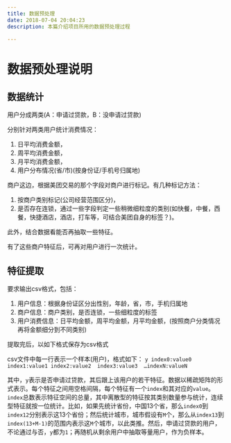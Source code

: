 ```yaml
---
title: 数据预处理
date: 2018-07-04 20:04:23
description: 本篇介绍项目所用的数据预处理过程

---
```


# 数据预处理说明

## 数据统计

用户分成两类(A：申请过贷款，B：没申请过贷款)

分别针对两类用户统计消费情况：

1. 日平均消费金额，
2. 周平均消费金额，
3. 月平均消费金额，
4. 用户分布情况(省/市)(按身份证/手机号归属地)

商户这边，根据美团交易的那个字段对商户进行标记。有几种标记方法：

1. 按商户类别标记(公司经营范围区分)，
2. 是否存在连锁，通过一些字段判定一些稍微细粒度的类别(如快餐，中餐，西餐，快捷酒店，酒店，打车等，可结合美团自身的标签？)。

此外，结合数据看能否再抽取一些特征。

有了这些商户特征后，可再对用户进行一次统计。

## 特征提取

要求输出csv格式，包括：

1. 用户信息：根据身份证区分出性别，年龄，省，市，手机归属地
2. 商户信息：商户类别，是否连锁，一些细粒度的标签
3. 用户消费信息：日平均金额，周平均金额，月平均金额，(按照商户分类情况再将金额细分到不同类别)

提取完后，以如下格式保存为csv格式

csv文件中每一行表示一个样本(用户)，格式如下：
`y index0:value0 index1:value1 index2:value2  index3:value3  …indexN:valueN`

其中，`y`表示是否申请过贷款，其后跟上该用户的若干特征。数据以稀疏矩阵的形式表示。每个特征之间用空格间隔，每个特征有一个`index`和其对应的`value`。`index`总数表示特征空间的总量，其中离散型的特征按其类别数量参与统计，连续型特征就按一位统计。比如，如果先统计省份，中国13个省，那么`index0`到`index12`分别表示这13个省份；然后统计城市，城市假设有`M`个，那么从`index13`到`index(13+M-1)`的范围内表示这`M`个城市，以此类推。然后，申请过贷款的用户，不论通过与否，`y`都为`1`；再随机从剩余用户中抽取等量用户，作为负样本。





